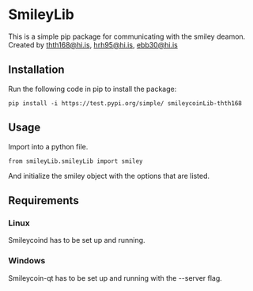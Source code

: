 # SmileyLib

This is a simple pip package for communicating with the smiley deamon.
Created by thth168@hi.is, hrh95@hi.is, ebb30@hi.is

## Installation

Run the following code in pip to install the package:
```
pip install -i https://test.pypi.org/simple/ smileycoinLib-thth168
```

## Usage

Import into a python file.
```
from smileyLib.smileyLib import smiley
```
And initialize the smiley object with the options that are listed.

## Requirements

### Linux

Smileycoind has to be set up and running.

### Windows

Smileycoin-qt has to be set up and running with the --server flag.